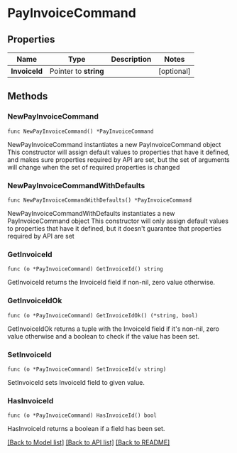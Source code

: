 # PayInvoiceCommand

## Properties

Name | Type | Description | Notes
------------ | ------------- | ------------- | -------------
**InvoiceId** | Pointer to **string** |  | [optional] 

## Methods

### NewPayInvoiceCommand

`func NewPayInvoiceCommand() *PayInvoiceCommand`

NewPayInvoiceCommand instantiates a new PayInvoiceCommand object
This constructor will assign default values to properties that have it defined,
and makes sure properties required by API are set, but the set of arguments
will change when the set of required properties is changed

### NewPayInvoiceCommandWithDefaults

`func NewPayInvoiceCommandWithDefaults() *PayInvoiceCommand`

NewPayInvoiceCommandWithDefaults instantiates a new PayInvoiceCommand object
This constructor will only assign default values to properties that have it defined,
but it doesn't guarantee that properties required by API are set

### GetInvoiceId

`func (o *PayInvoiceCommand) GetInvoiceId() string`

GetInvoiceId returns the InvoiceId field if non-nil, zero value otherwise.

### GetInvoiceIdOk

`func (o *PayInvoiceCommand) GetInvoiceIdOk() (*string, bool)`

GetInvoiceIdOk returns a tuple with the InvoiceId field if it's non-nil, zero value otherwise
and a boolean to check if the value has been set.

### SetInvoiceId

`func (o *PayInvoiceCommand) SetInvoiceId(v string)`

SetInvoiceId sets InvoiceId field to given value.

### HasInvoiceId

`func (o *PayInvoiceCommand) HasInvoiceId() bool`

HasInvoiceId returns a boolean if a field has been set.


[[Back to Model list]](../README.md#documentation-for-models) [[Back to API list]](../README.md#documentation-for-api-endpoints) [[Back to README]](../README.md)


